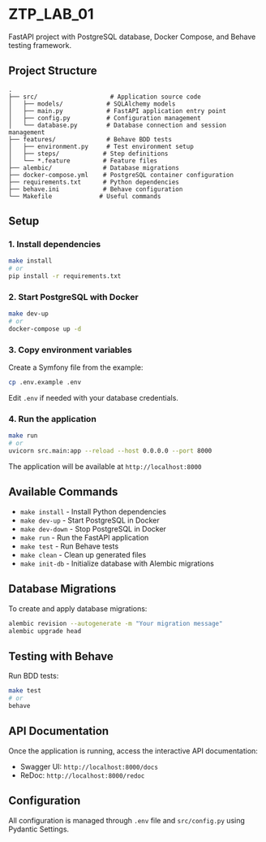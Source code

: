 # ZTP_LAB_01

FastAPI project with PostgreSQL database, Docker Compose, and Behave testing framework.

## Project Structure

```
.
├── src/                    # Application source code
│   ├── models/            # SQLAlchemy models
│   ├── main.py            # FastAPI application entry point
│   ├── config.py          # Configuration management
│   └── database.py        # Database connection and session management
├── features/              # Behave BDD tests
│   ├── environment.py     # Test environment setup
│   ├── steps/            # Step definitions
│   └── *.feature         # Feature files
├── alembic/              # Database migrations
├── docker-compose.yml    # PostgreSQL container configuration
├── requirements.txt      # Python dependencies
├── behave.ini            # Behave configuration
└── Makefile             # Useful commands

```

## Setup

### 1. Install dependencies

```bash
make install
# or
pip install -r requirements.txt
```

### 2. Start PostgreSQL with Docker

```bash
make dev-up
# or
docker-compose up -d
```

### 3. Copy environment variables

Create a Symfony file from the example:

```bash
cp .env.example .env
```

Edit `.env` if needed with your database credentials.

### 4. Run the application

```bash
make run
# or
uvicorn src.main:app --reload --host 0.0.0.0 --port 8000
```

The application will be available at `http://localhost:8000`

## Available Commands

- `make install` - Install Python dependencies
- `make dev-up` - Start PostgreSQL in Docker
- `make dev-down` - Stop PostgreSQL in Docker
- `make run` - Run the FastAPI application
- `make test` - Run Behave tests
- `make clean` - Clean up generated files
- `make init-db` - Initialize database with Alembic migrations

## Database Migrations

To create and apply database migrations:

```bash
alembic revision --autogenerate -m "Your migration message"
alembic upgrade head
```

## Testing with Behave

Run BDD tests:

```bash
make test
# or
behave
```

## API Documentation

Once the application is running, access the interactive API documentation:
- Swagger UI: `http://localhost:8000/docs`
- ReDoc: `http://localhost:8000/redoc`

## Configuration

All configuration is managed through `.env` file and `src/config.py` using Pydantic Settings.
